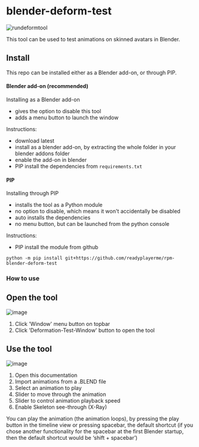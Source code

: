 # blender-deform-test
![rundeformtool](https://github.com/readyplayerme/blender-deform-test/assets/104501614/9cda11be-eccf-442a-9144-380e180017ce)

This tool can be used to test animations on skinned avatars in Blender.

## Install
This repo can be installed either as a Blender add-on, or through PIP. 

#### Blender add-on (recommended)
Installing as a Blender add-on
- gives the option to disable this tool
- adds a menu button to launch the window

Instructions:
- download latest
- install as a blender add-on, by extracting the whole folder in your blender addons folder
- enable the add-on in blender
- PIP install the dependencies from `requirements.txt`

#### PIP
Installing through PIP
- installs the tool as a Python module
- no option to disable, which means it won't accidentally be disabled
- auto installs the dependencies
- no menu button, but can be launched from the python console

Instructions:
- PIP install the module from github
```
python -m pip install git+https://github.com/readyplayerme/rpm-blender-deform-test
```
### How to use

## Open the tool
![image](https://github.com/readyplayerme/rpm-blender-deform-test/assets/116070285/d02bd477-d42a-49d5-a089-c7114b668bc3)
1. Click 'Window' menu button on topbar
2. Click 'Deformation-Test-Window' button to open the tool

## Use the tool
![image](https://github.com/readyplayerme/rpm-blender-deform-test/assets/116070285/afa6c18b-3758-48a3-9fc4-13ad04c368dd)
1. Open this documentation 
2. Import animations from a .BLEND file
3. Select an animation to play
4. Slider to move through the animation
5. Slider to control animation playback speed
6. Enable Skeleton see-through (X-Ray)

You can play the animation (the animation loops), by pressing the play button in the timeline view or pressing spacebar, the default shortcut (if you chose another functionality for the spacebar at the first Blender startup, then the default shortcut would be ‘shift + spacebar’)
